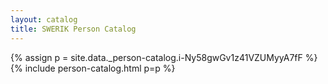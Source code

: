 ```yaml
---
layout: catalog
title: SWERIK Person Catalog
---
```

{% assign p = site.data._person-catalog.i-Ny58gwGv1z41VZUMyyA7fF %}
{% include person-catalog.html p=p %}

